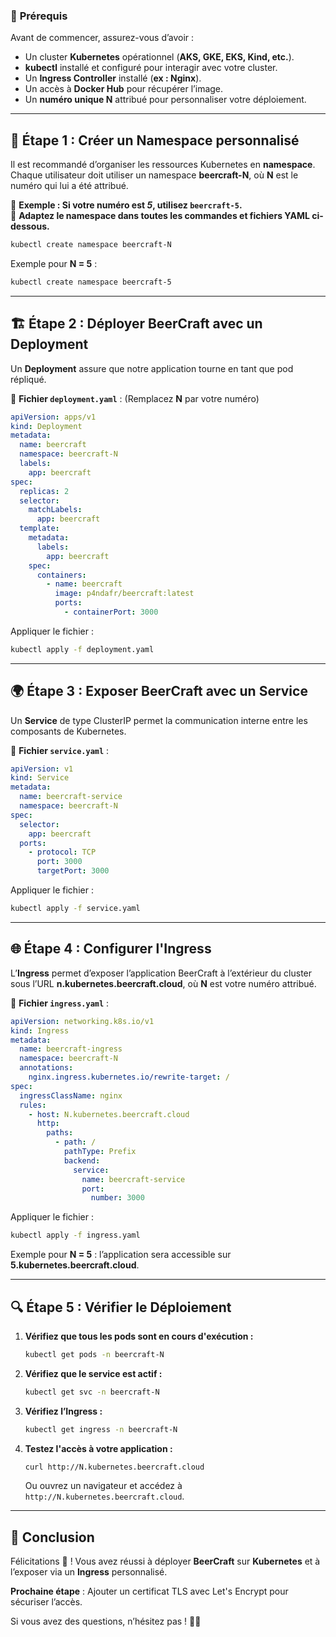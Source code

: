 ### 📌 **Prérequis**
Avant de commencer, assurez-vous d’avoir :
- Un cluster **Kubernetes** opérationnel (**AKS, GKE, EKS, Kind, etc.**).
- **kubectl** installé et configuré pour interagir avec votre cluster.
- Un **Ingress Controller** installé (**ex : Nginx**).
- Un accès à **Docker Hub** pour récupérer l’image.
- Un **numéro unique N** attribué pour personnaliser votre déploiement.

---

## 🚀 **Étape 1 : Créer un Namespace personnalisé**
Il est recommandé d’organiser les ressources Kubernetes en **namespace**. Chaque utilisateur doit utiliser un namespace **beercraft-N**, où **N** est le numéro qui lui a été attribué.

🔹 **Exemple : Si votre numéro est *5*, utilisez `beercraft-5`.**  
🔹 **Adaptez le namespace dans toutes les commandes et fichiers YAML ci-dessous.**

```sh
kubectl create namespace beercraft-N
```

Exemple pour **N = 5** :

```sh
kubectl create namespace beercraft-5
```

---

## 🏗 **Étape 2 : Déployer BeerCraft avec un Deployment**
Un **Deployment** assure que notre application tourne en tant que pod répliqué.

📌 **Fichier `deployment.yaml`** : (Remplacez **N** par votre numéro)

```yaml
apiVersion: apps/v1
kind: Deployment
metadata:
  name: beercraft
  namespace: beercraft-N
  labels:
    app: beercraft
spec:
  replicas: 2
  selector:
    matchLabels:
      app: beercraft
  template:
    metadata:
      labels:
        app: beercraft
    spec:
      containers:
        - name: beercraft
          image: p4ndafr/beercraft:latest
          ports:
            - containerPort: 3000
```

Appliquer le fichier :

```sh
kubectl apply -f deployment.yaml
```

---

## 🌍 **Étape 3 : Exposer BeerCraft avec un Service**
Un **Service** de type ClusterIP permet la communication interne entre les composants de Kubernetes.

📌 **Fichier `service.yaml`** :

```yaml
apiVersion: v1
kind: Service
metadata:
  name: beercraft-service
  namespace: beercraft-N
spec:
  selector:
    app: beercraft
  ports:
    - protocol: TCP
      port: 3000
      targetPort: 3000
```

Appliquer le fichier :

```sh
kubectl apply -f service.yaml
```

---

## 🌐 **Étape 4 : Configurer l'Ingress**
L’**Ingress** permet d’exposer l’application BeerCraft à l’extérieur du cluster sous l’URL **n.kubernetes.beercraft.cloud**, où **N** est votre numéro attribué.

📌 **Fichier `ingress.yaml`** :

```yaml
apiVersion: networking.k8s.io/v1
kind: Ingress
metadata:
  name: beercraft-ingress
  namespace: beercraft-N
  annotations:
    nginx.ingress.kubernetes.io/rewrite-target: /
spec:
  ingressClassName: nginx
  rules:
    - host: N.kubernetes.beercraft.cloud
      http:
        paths:
          - path: /
            pathType: Prefix
            backend:
              service:
                name: beercraft-service
                port:
                  number: 3000
```

Appliquer le fichier :

```sh
kubectl apply -f ingress.yaml
```

Exemple pour **N = 5** : l’application sera accessible sur **5.kubernetes.beercraft.cloud**.

---

## 🔍 **Étape 5 : Vérifier le Déploiement**
1. **Vérifiez que tous les pods sont en cours d'exécution :**
   ```sh
   kubectl get pods -n beercraft-N
   ```

2. **Vérifiez que le service est actif :**
   ```sh
   kubectl get svc -n beercraft-N
   ```

3. **Vérifiez l’Ingress :**
   ```sh
   kubectl get ingress -n beercraft-N
   ```

4. **Testez l'accès à votre application :**
   ```sh
   curl http://N.kubernetes.beercraft.cloud
   ```
   Ou ouvrez un navigateur et accédez à `http://N.kubernetes.beercraft.cloud`.

---

## 🎯 **Conclusion**
Félicitations 🎉 ! Vous avez réussi à déployer **BeerCraft** sur **Kubernetes** et à l’exposer via un **Ingress** personnalisé.

**Prochaine étape** : Ajouter un certificat TLS avec Let's Encrypt pour sécuriser l’accès.

Si vous avez des questions, n’hésitez pas ! 🚀🍻
